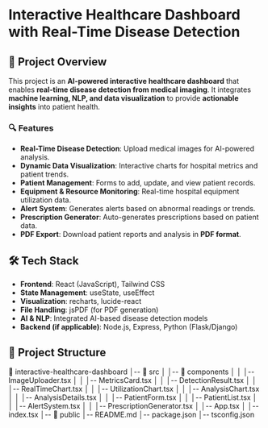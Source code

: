 # Interactive Healthcare Dashboard with Real-Time Disease Detection

## 📌 Project Overview
This project is an **AI-powered interactive healthcare dashboard** that enables **real-time disease detection from medical imaging**. It integrates **machine learning, NLP, and data visualization** to provide **actionable insights** into patient health.  

### 🔍 Features  
- **Real-Time Disease Detection**: Upload medical images for AI-powered analysis.  
- **Dynamic Data Visualization**: Interactive charts for hospital metrics and patient trends.  
- **Patient Management**: Forms to add, update, and view patient records.  
- **Equipment & Resource Monitoring**: Real-time hospital equipment utilization data.  
- **Alert System**: Generates alerts based on abnormal readings or trends.  
- **Prescription Generator**: Auto-generates prescriptions based on patient data.  
- **PDF Export**: Download patient reports and analysis in **PDF format**.  

## 🛠️ Tech Stack
- **Frontend**: React (JavaScript), Tailwind CSS  
- **State Management**: useState, useEffect  
- **Visualization**: recharts, lucide-react  
- **File Handling**: jsPDF (for PDF generation)  
- **AI & NLP**: Integrated AI-based disease detection models  
- **Backend (if applicable)**: Node.js, Express, Python (Flask/Django)  

## 📂 Project Structure
📁 interactive-healthcare-dashboard │-- 📁 src │ │-- 📁 components │ │ │-- ImageUploader.tsx │ │ │-- MetricsCard.tsx │ │ │-- DetectionResult.tsx │ │ │-- RealTimeChart.tsx │ │ │-- UtilizationChart.tsx │ │ │-- AnalysisChart.tsx │ │ │-- AnalysisDetails.tsx │ │ │-- PatientForm.tsx │ │ │-- PatientList.tsx │ │ │-- AlertSystem.tsx │ │ │-- PrescriptionGenerator.tsx │ │-- App.tsx │ │-- index.tsx │-- 📁 public │-- README.md │-- package.json │-- tsconfig.json
